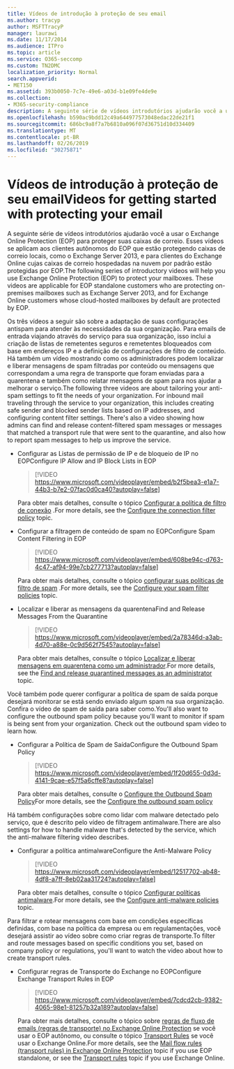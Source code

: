 ```yaml
---
title: Vídeos de introdução à proteção de seu email
ms.author: tracyp
author: MSFTTracyP
manager: laurawi
ms.date: 11/17/2014
ms.audience: ITPro
ms.topic: article
ms.service: O365-seccomp
ms.custom: TN2DMC
localization_priority: Normal
search.appverid:
- MET150
ms.assetid: 393b0050-7c7e-49e6-a03d-b1e09fe4de9e
ms.collection:
- M365-security-compliance
description: A seguinte série de vídeos introdutórios ajudarão você a usar o Exchange Online Protection (EOP) para proteger suas caixas de correio. Esses vídeos se aplicam aos clientes autônomos do EOP que estão protegendo caixas de correio locais, como o Exchange Server 2013, e para clientes do Exchange Online cujas caixas de correio hospedadas na nuvem por padrão estão protegidas por EOP.
ms.openlocfilehash: b590ac9bdd12c49a644977573048edac22de21f1
ms.sourcegitcommit: 686bc9a8f7a7b6810a096f07d36751d10d334409
ms.translationtype: MT
ms.contentlocale: pt-BR
ms.lasthandoff: 02/26/2019
ms.locfileid: "30275871"
---
```

# <a name="videos-for-getting-started-with-protecting-your-email"></a><span data-ttu-id="ea84d-104">Vídeos de introdução à proteção de seu email</span><span class="sxs-lookup"><span data-stu-id="ea84d-104">Videos for getting started with protecting your email</span></span>

<span data-ttu-id="ea84d-p102">A seguinte série de vídeos introdutórios ajudarão você a usar o Exchange Online Protection (EOP) para proteger suas caixas de correio. Esses vídeos se aplicam aos clientes autônomos do EOP que estão protegendo caixas de correio locais, como o Exchange Server 2013, e para clientes do Exchange Online cujas caixas de correio hospedadas na nuvem por padrão estão protegidas por EOP.</span><span class="sxs-lookup"><span data-stu-id="ea84d-p102">The following series of introductory videos will help you use Exchange Online Protection (EOP) to protect your mailboxes. These videos are applicable for EOP standalone customers who are protecting on-premises mailboxes such as Exchange Server 2013, and for Exchange Online customers whose cloud-hosted mailboxes by default are protected by EOP.</span></span> 
  
<span data-ttu-id="ea84d-p103">Os três vídeos a seguir são sobre a adaptação de suas configurações antispam para atender às necessidades da sua organização. Para emails de entrada viajando através do serviço para sua organização, isso inclui a criação de listas de remetentes seguros e remetentes bloqueados com base em endereços IP e a definição de configurações de filtro de conteúdo. Há também um vídeo mostrando como os administradores podem localizar e liberar mensagens de spam filtradas por conteúdo ou mensagens que correspondam a uma regra de transporte que foram enviadas para a quarentena e também como relatar mensagens de spam para nos ajudar a melhorar o serviço.</span><span class="sxs-lookup"><span data-stu-id="ea84d-p103">The following three videos are about tailoring your anti-spam settings to fit the needs of your organization. For inbound mail traveling through the service to your organization, this includes creating safe sender and blocked sender lists based on IP addresses, and configuring content filter settings. There's also a video showing how admins can find and release content-filtered spam messages or messages that matched a transport rule that were sent to the quarantine, and also how to report spam messages to help us improve the service.</span></span>
  
- <span data-ttu-id="ea84d-110">Configurar as Listas de permissão de IP e de bloqueio de IP no EOP</span><span class="sxs-lookup"><span data-stu-id="ea84d-110">Configure IP Allow and IP Block Lists in EOP</span></span>
    > [!VIDEO https://www.microsoft.com/videoplayer/embed/b2f5bea3-e1a7-44b3-b7e2-07fac0d0ca40?autoplay=false]
  
    <span data-ttu-id="ea84d-111">Para obter mais detalhes, consulte o tópico [Configurar a política de filtro de conexão](configure-the-connection-filter-policy.md) .</span><span class="sxs-lookup"><span data-stu-id="ea84d-111">For more details, see the [Configure the connection filter policy](configure-the-connection-filter-policy.md) topic.</span></span> 
    
- <span data-ttu-id="ea84d-112">Configurar a filtragem de conteúdo de spam no EOP</span><span class="sxs-lookup"><span data-stu-id="ea84d-112">Configure Spam Content Filtering in EOP</span></span>
    > [!VIDEO https://www.microsoft.com/videoplayer/embed/608be94c-d763-4c47-af94-99e7cb277713?autoplay=false]
  
    <span data-ttu-id="ea84d-113">Para obter mais detalhes, consulte o tópico [configurar suas políticas de filtro de spam](configure-your-spam-filter-policies.md) .</span><span class="sxs-lookup"><span data-stu-id="ea84d-113">For more details, see the [Configure your spam filter policies](configure-your-spam-filter-policies.md) topic.</span></span> 
    
- <span data-ttu-id="ea84d-114">Localizar e liberar as mensagens da quarentena</span><span class="sxs-lookup"><span data-stu-id="ea84d-114">Find and Release Messages From the Quarantine</span></span>
    > [!VIDEO https://www.microsoft.com/videoplayer/embed/2a78346d-a3ab-4d70-a88e-0c9d562f7545?autoplay=false]
  
    <span data-ttu-id="ea84d-115">Para obter mais detalhes, consulte o tópico [Localizar e liberar mensagens em quarentena como um administrador](find-and-release-quarantined-messages-as-an-administrator.md).</span><span class="sxs-lookup"><span data-stu-id="ea84d-115">For more details, see the [Find and release quarantined messages as an administrator](find-and-release-quarantined-messages-as-an-administrator.md) topic.</span></span> 
    
<span data-ttu-id="ea84d-p104">Você também pode querer configurar a política de spam de saída porque desejará monitorar se está sendo enviado algum spam na sua organização. Confira o vídeo de spam de saída para saber como.</span><span class="sxs-lookup"><span data-stu-id="ea84d-p104">You'll also want to configure the outbound spam policy because you'll want to monitor if spam is being sent from your organization. Check out the outbound spam video to learn how.</span></span>
  
- <span data-ttu-id="ea84d-118">Configurar a Política de Spam de Saída</span><span class="sxs-lookup"><span data-stu-id="ea84d-118">Configure the Outbound Spam Policy</span></span>
    > [!VIDEO https://www.microsoft.com/videoplayer/embed/1f20d655-0d3d-4141-9cae-e57f5a6cffe8?autoplay=false]
  
    <span data-ttu-id="ea84d-119">Para obter mais detalhes, consulte o [Configure the Outbound Spam Policy](configure-the-outbound-spam-policy.md)</span><span class="sxs-lookup"><span data-stu-id="ea84d-119">For more details, see the [Configure the outbound spam policy](configure-the-outbound-spam-policy.md)</span></span>
    
<span data-ttu-id="ea84d-120">Há também configurações sobre como lidar com malware detectado pelo serviço, que é descrito pelo vídeo de filtragem antimalware.</span><span class="sxs-lookup"><span data-stu-id="ea84d-120">There are also settings for how to handle malware that's detected by the service, which the anti-malware filtering video describes.</span></span>
  
- <span data-ttu-id="ea84d-121">Configurar a política antimalware</span><span class="sxs-lookup"><span data-stu-id="ea84d-121">Configure the Anti-Malware Policy</span></span>
    > [!VIDEO https://www.microsoft.com/videoplayer/embed/12517702-ab48-4df8-a7ff-8eb02aa31724?autoplay=false]
  
    <span data-ttu-id="ea84d-122">Para obter mais detalhes, consulte o tópico [Configurar políticas antimalware](configure-anti-malware-policies.md).</span><span class="sxs-lookup"><span data-stu-id="ea84d-122">For more details, see the [Configure anti-malware policies](configure-anti-malware-policies.md) topic.</span></span> 
    
<span data-ttu-id="ea84d-123">Para filtrar e rotear mensagens com base em condições específicas definidas, com base na política da empresa ou em regulamentações, você desejará assistir ao vídeo sobre como criar regras de transporte.</span><span class="sxs-lookup"><span data-stu-id="ea84d-123">To filter and route messages based on specific conditions you set, based on company policy or regulations, you'll want to watch the video about how to create transport rules.</span></span>
  
- <span data-ttu-id="ea84d-124">Configurar regras de Transporte do Exchange no EOP</span><span class="sxs-lookup"><span data-stu-id="ea84d-124">Configure Exchange Transport Rules in EOP</span></span>
    > [!VIDEO https://www.microsoft.com/videoplayer/embed/7cdcd2cb-9382-4065-98e1-81257b32a189?autoplay=false]
  
    <span data-ttu-id="ea84d-125">Para obter mais detalhes, consulte o tópico sobre [regras de fluxo de emails (regras de transporte) no Exchange Online Protection](eop/mail-flow-rules-transport-rules-0.md) se você usar o EOP autônomo, ou consulte o tópico [Transport Rules](http://technet.microsoft.com/library/743bd525-0ca2-426d-b76c-b4a052bc8886.aspx) se você usar o Exchange Online.</span><span class="sxs-lookup"><span data-stu-id="ea84d-125">For more details, see the [Mail flow rules (transport rules) in Exchange Online Protection](eop/mail-flow-rules-transport-rules-0.md) topic if you use EOP standalone, or see the [Transport rules](http://technet.microsoft.com/library/743bd525-0ca2-426d-b76c-b4a052bc8886.aspx) topic if you use Exchange Online.</span></span> 
    


